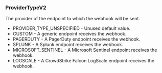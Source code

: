### ProviderTypeV2
The provider of the endpoint to which the webhook will be sent.

- PROVIDER_TYPE_UNSPECIFIED - Unused default value.
- CUSTOM - A generic endpoint receives the webhook.
- PAGERDUTY - A PagerDuty endpoint receives the webhook.
- SPLUNK - A Splunk endpoint receives the webhook.
- MICROSOFT_SENTINEL - A Microsoft Sentinel endpoint receives the webhook.
- LOGSCALE - A CrowdStrike Falcon LogScale endpoint receives the webhook.

